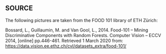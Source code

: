 ## SOURCE

The following pictures are taken from the FOOD 101 library of ETH Zürich: 

Bossard, L., Guillaumin, M. and Van Gool, L., 2014. Food-101 – Mining Discriminative Components with Random Forests. Computer Vision – ECCV 2014, [online] pp.446-461. Retrieved 1 March 2020 from: https://data.vision.ee.ethz.ch/cvl/datasets_extra/food-101/
